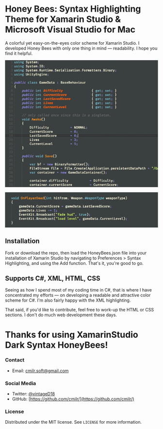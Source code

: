 # Honey Bees: Syntax Highlighting Theme for Xamarin Studio & Microsoft Visual Studio for Mac
A colorful yet easy-on-the-eyes color scheme for Xamarin Studio. I developed Honey Bees with 
only one thing in mind — readability. I hope you find it helpful. 

![](screenshot_class.png)

![](screenshot_method.png)

## Installation

Fork or download the repo, then load the HoneyBees.json file into your installation of Xamarin Studio 
by navigating to Preferences > Syntax Highlighting, and using the Add function. That's it, you're good to go.

## Supports C#, XML, HTML, CSS

Seeing as how I spend most of my coding time in C#, that is where I have concentrated my efforts — on developing a readable
and attractive color scheme for C#. I'm also fairly happy with the XML highlighting.

That said, if you'd like to contribute, feel free to work-up the HTML or CSS sections. I don't do much web development
these days.

# Thanks for using XamarinStudio Dark Syntax HoneyBees!

### Contact
- Email: cmilr.soft@gmail.com

### Social Media
- Twitter: [@vintageD18](https://twitter.com/vintageD18)
- GitHub: [https://github.com/cmilr/](https://github.com/cmilr/)

### License
Distributed under the MIT license. See ``LICENSE`` for more information.

